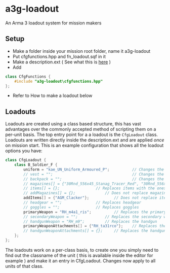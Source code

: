 a3g-loadout
===========
An Arma 3 loadout system for mission makers

Setup
-----
- Make a folder inside your mission root folder, name it a3g-loadout
- Put cfgfunctions.hpp and fn_loadout.sqf in it
- Make a description.ext ( See what this is [here](https://community.bistudio.com/wiki/Description.ext) )
- Add
``` c++ 
class CfgFunctions { 
	#include "a3g-loadout\cfgfunctions.hpp" 
};
```
- Refer to How to make a loadout below

Loadouts
--------
Loadouts are created using a class based structure, this has vast advantages over the commonly accepted method of scripting them on a per-unit basis.
The top entry point for a a loadout is the `CfgLoadout` class. Loadouts are written directly inside the description.ext and are applied _once_ on mission start. This is an example configuration that shows all the loadout options you have:
``` c++
class CfgLoadout {
	class B_Soldier_F {
		uniform = "kae_UN_Uniform_Armoured_P";          // Changes the uniform
		// vest = "";                                   // Changes the vest
		// backpack = "";                               // Changes the backpack
		// magazines[] = {"30Rnd_556x45_Stanag_Tracer_Red", "30Rnd_556x45_Stanag_Tracer_Red"}; // Replaces magazines with the ones listed here
		// items[] = {};				// Replaces items with the ones listed here
		// addMagazines[] = {};				// Does not replace magazines, just adds them ontop of the default loadout
		addItems[] = {"AGM_Clacker"};			// Does not replace items, just adds them ontop of the default loadout
		// headgear = "";				// Replaces headgear	
		// goggles = "";				// Replaces goggles
		primaryWeapon = "RH_m4a1_ris";			// Replaces the primary weapon	
		// secondaryWeapon = "";			// Replaces the secondary weapon ( launcher )		
		// handgunWeapon = "RH_m9";			// Replaces the handgun
		primaryWeaponAttachments[] = {"RH_ta31rco"};	// Replaces the primary weapon attachments ( ie. scopes )
		// handgunWeaponAttachments[] = {};		// Replaces the handgun attachments ( ie. scopes )
	};
};
```
The loadouts work on a per-class basis, to create one you simply need to find out the classname of the unit ( this is available inside the editor for example ) and make it an entry in CfgLoadout. Changes now apply to all units of that class.
